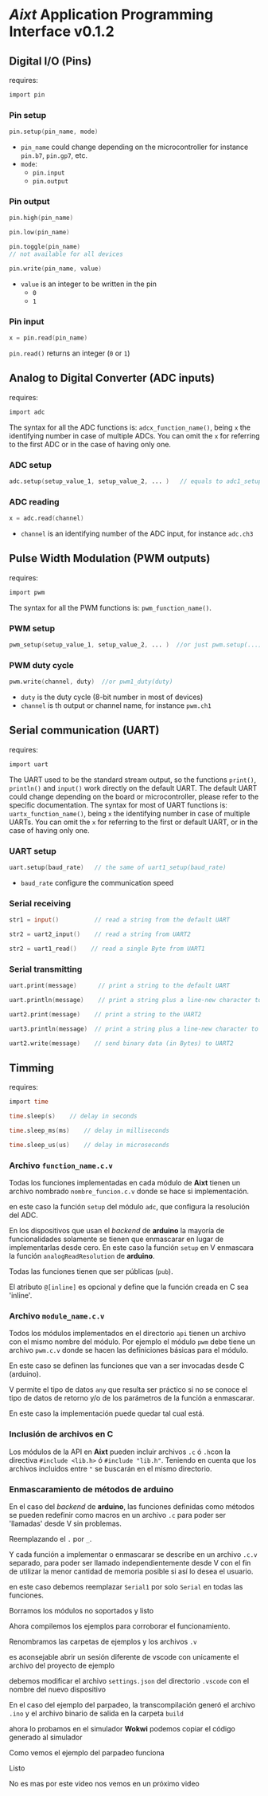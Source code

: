 # **_Aixt_** Application Programming Interface v0.1.2

## Digital I/O (Pins)
requires:
```v
import pin
```

### Pin setup
```v
pin.setup(pin_name, mode)
```
- `pin_name` could change depending on the microcontroller for instance `pin.b7`, `pin.gp7`, etc.
- `mode`:
  - `pin.input`
  - `pin.output`

### Pin output
```v
pin.high(pin_name)
```
```v
pin.low(pin_name)
```
```v
pin.toggle(pin_name)    
// not available for all devices
```
```v
pin.write(pin_name, value)
```
- `value` is an integer to be written in the pin
  - `0`
  - `1`


### Pin input
```v
x = pin.read(pin_name)
```
`pin.read()` returns an integer (`0` or `1`)

## Analog to Digital Converter (ADC inputs)
requires:
```v
import adc
```


The syntax for all the ADC functions is: `adcx_function_name()`, being `x` the identifying number in case of multiple ADCs. You can omit the `x` for referring to the first ADC or in the case of having only one.

### ADC setup
```v
adc.setup(setup_value_1, setup_value_2, ... )   // equals to adc1_setup(...)
```

### ADC reading
```v
x = adc.read(channel)
```
- `channel` is an identifying number of the ADC input, for instance `adc.ch3`


## Pulse Width Modulation (PWM outputs)
requires:
```v
import pwm
```

The syntax for all the PWM functions is: `pwm_function_name()`.

### PWM setup
```v
pwm_setup(setup_value_1, setup_value_2, ... )  //or just pwm.setup(...)
```

### PWM duty cycle
```v
pwm.write(channel, duty)  //or pwm1_duty(duty)
```

- `duty` is the duty cycle (8-bit number in most of devices)
- `channel` is th output or channel name, for instance `pwm.ch1`


## Serial communication (UART)
requires:
```v
import uart
```

The UART used to be the standard stream output, so the functions `print()`, `println()` and `input()` work directly on the default UART. The default UART could change depending on the board or microcontroller, please refer to the specific documentation. The syntax for most of UART functions is: `uartx_function_name()`, being `x` the identifying number in case of multiple UARTs. You can omit the `x` for referring to the first or default UART, or in the case of having only one.  

### UART setup

```v
uart.setup(baud_rate)   // the same of uart1_setup(baud_rate)
```
- `baud_rate` configure the communication speed

### Serial receiving
```v
str1 = input()          // read a string from the default UART
```
```v
str2 = uart2_input()    // read a string from UART2
```
```v
str2 = uart1_read()    // read a single Byte from UART1
```

### Serial transmitting
```v
uart.print(message)      // print a string to the default UART
```
```v
uart.println(message)    // print a string plus a line-new character to the default UART
```
```v
uart2.print(message)    // print a string to the UART2
```
```v
uart3.println(message)  // print a string plus a line-new character to the UART3
```
```v
uart2.write(message)    // send binary data (in Bytes) to UART2
```


## Timming
requires:
```v
import time
```


```v
time.sleep(s)    // delay in seconds
```
```v
time.sleep_ms(ms)    // delay in milliseconds
```
```v
time.sleep_us(us)    // delay in microseconds
```




### Archivo `function_name.c.v`
Todas los funciones implementadas en cada módulo de **Aixt** tienen un archivo nombrado 
`nombre_funcion.c.v` donde se hace si implementación.

en este caso la función `setup` del módulo `adc`, que configura la resolución del ADC.

En los dispositivos que usan el _backend_ de **arduino** la mayoría de funcionalidades solamente se tienen que enmascarar en lugar de implementarlas desde cero. En este caso la función `setup` en V enmascara la función `analogReadResolution` de **arduino**.

Todas las funciones tienen que ser públicas (`pub`).

El atributo `@[inline]` es opcional y define que la función creada en C sea 'inline'.


### Archivo `module_name.c.v`
Todos los módulos implementados en el directorio `api` tienen un archivo con el mismo nombre del módulo. Por ejemplo el módulo `pwm` debe tiene un archivo `pwm.c.v` donde se hacen las definiciones básicas para el módulo.

En este caso se definen las funciones que van a ser invocadas desde C (arduino).

V permite el tipo de datos `any` que resulta ser práctico si no se conoce el tipo de datos de retorno y/o de los parámetros de la función a enmascarar.

En este caso la implementación puede quedar tal cual está.

### Inclusión de archivos en C
Los módulos de la API en **Aixt** pueden incluir archivos `.c` ó `.h`con la directiva `#include <lib.h>` ó `#include "lib.h"`. Teniendo en cuenta que los archivos incluidos entre `"` se buscarán en el mismo directorio.

### Enmascaramiento de métodos de arduino
En el caso del _backend_ de **arduino**, las funciones definidas como métodos se pueden redefinir como macros en un archivo `.c` para poder ser 'llamadas' desde V sin problemas.

Reemplazando el `.` por `_`.


Y cada función a implementar o enmascarar se describe en un archivo `.c.v` separado, para poder ser llamado independientemente desde V con el fin de utilizar la menor cantidad de memoria posible si así lo desea el usuario.

en este caso debemos reemplazar `Serial1` por solo `Serial` en todas las funciones.


Borramos los módulos no soportados
y listo

Ahora compilemos los ejemplos para corroborar el funcionamiento.

Renombramos las carpetas de ejemplos y los archivos `.v`

es aconsejable abrir un sesión diferente de vscode con unicamente el archivo del proyecto de ejemplo

debemos modificar el archivo `settings.json` del directorio `.vscode` con el nombre del nuevo dispositivo

En el caso del ejemplo del parpadeo, la transcompilación generó el archivo `.ino` y el archivo binario de salida en la carpeta `build`

ahora lo probamos en el  simulador **Wokwi**
podemos copiar el código generado al simulador

Como vemos el ejemplo del parpadeo funciona

Listo

No es mas por este video
nos vemos en un próximo video








